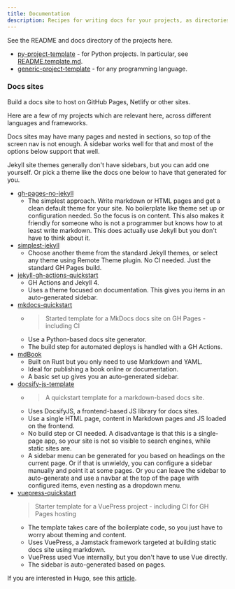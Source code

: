 ```yaml
---
title: Documentation
description: Recipes for writing docs for your projects, as directories or docs sites
---
```



See the README and docs directory of the projects here.

- [py-project-template](https://github.com/MichaelCurrin/py-project-template) - for Python projects. In particular, see [README.template.md](https://github.com/MichaelCurrin/py-project-template/blob/master/README.template.md).
- [generic-project-template](https://github.com/MichaelCurrin/generic-project-template) - for any programming language.


### Docs sites

Build a docs site to host on GitHub Pages, Netlify or other sites.

Here are a few of my projects which are relevant here, across different languages and frameworks.

Docs sites may have many pages and nested in sections, so top of the screen nav is not enough. A sidebar works well for that and most of the options below support that well.

Jekyll site themes generally don't have sidebars, but you can add one yourself. Or pick a theme like the docs one below to have that generated for you.

- [gh-pages-no-jekyll](https://github.com/MichaelCurrin/gh-pages-no-jekyll)
    - The simplest approach. Write markdown or HTML pages and get a clean default theme for your site. No boilerplate like theme set up or configuration needed. So the focus is on content. This also makes it friendly for someone who is not a programmer but knows how to at least write markdown. This does actually use Jekyll but you don't have to think about it.
- [simplest-jekyll](https://github.com/MichaelCurrin/simplest-jekyll)
    - Choose another theme from the standard Jekyll themes, or select any theme using Remote Theme plugin. No CI needed. Just the standard GH Pages build.
- [jekyll-gh-actions-quickstart](https://github.com/MichaelCurrin/jekyll-gh-actions-quickstart)
    - GH Actions and Jekyll 4.
    - Uses a theme focused on documentation. This gives you items in an auto-generated sidebar.
- [mkdocs-quickstart](https://github.com/MichaelCurrin/mkdocs-quickstart)
    - > Started template for a MkDocs docs site on GH Pages - including CI
    - Use a Python-based docs site generator.
    - The build step for automated deploys is handled with a GH Actions.
- [mdBook](https://github.com/MichaelCurrin/md-book-quickstart)
    - Built on Rust but you only need to use Markdown and YAML.
    - Ideal for publishing a book online or documentation.
    - A basic set up gives you an auto-generated sidebar.
- [docsify-js-template](https://github.com/MichaelCurrin/docsify-js-template)
    - > A quickstart template for a markdown-based docs site.
    - Uses DocsifyJS, a frontend-based JS library for docs sites.
    - Use a single HTML page, content in Markdown pages and JS loaded on the frontend.
    - No build step or CI needed. A disadvantage is that this is a single-page app, so your site is not so visible to search engines, while static sites are.
    - A sidebar menu can be generated for you based on headings on the current page. Or if that is unwieldy, you can configure a sidebar manually and point it at some pages. Or you can leave the sidebar to auto-generate and use a navbar at the top of the page with configured items, even nesting as a dropdown menu.
- [vuepress-quickstart](https://github.com/MichaelCurrin/vuepress-quickstart)
    > Starter template for a VuePress project - including CI for GH Pages hosting
    - The template takes care of the boilerplate code, so you just have to worry about theming and content.
    - Uses VuePress, a Jamstack framework targeted at building static docs site using markdown.
    - VuePress used Vue internally, but you don't have to use Vue directly.
    - The sidebar is auto-generated based on pages.

If you are interested in Hugo, see this [article](https://themefisher.com/hugo-documentation-themes/).
